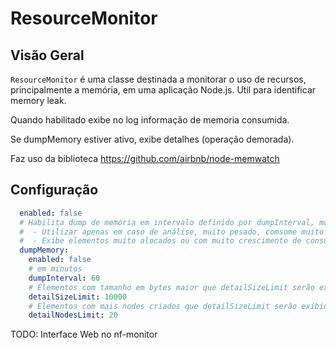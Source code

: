 # ResourceMonitor

## Visão Geral

`ResourceMonitor` é uma classe destinada a monitorar o uso de recursos, principalmente a memória, em uma aplicação Node.js.
Util para identificar memory leak.

Quando habilitado exibe no log informação de memoria consumida.

Se  dumpMemory estiver ativo, exibe detalhes (operação demorada).

Faz uso da biblioteca https://github.com/airbnb/node-memwatch

## Configuração

```yaml
  enabled: false
  # Habilita dump de memória em intervalo definido por dumpInterval, mostra diferença de alocação
  #  - Utilizar apenas em caso de análise, muito pesado, comsome muito recurso de processamento
  #  - Exibe elementos muito alocados ou com muito crescimento de consumo
  dumpMemory:
    enabled: false
    # em minutos
    dumpInterval: 60
    # Elementos com tamanho em bytes maior que detailSizeLimit serão exibidos em detalhes
    detailSizeLimit: 10000
    # Elementos com mais nodes criados que detailSizeLimit serão exibidos em detalhes
    detailNodesLimit: 20
```

TODO: Interface Web no nf-monitor 